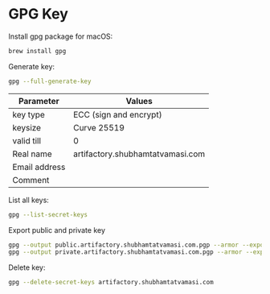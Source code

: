 # GPG Key

Install gpg package for macOS:
```bash
brew install gpg
```

Generate key:
```bash
gpg --full-generate-key
```

Parameter | Values
---|---
key type | ECC (sign and encrypt)
keysize | Curve 25519
valid till | 0
Real name | artifactory.shubhamtatvamasi.com
Email address |
Comment |

List all keys:
```bash
gpg --list-secret-keys
```

Export public and private key
```bash
gpg --output public.artifactory.shubhamtatvamasi.com.pgp --armor --export artifactory.shubhamtatvamasi.com
gpg --output private.artifactory.shubhamtatvamasi.com.pgp --armor --export-secret-key artifactory.shubhamtatvamasi.com
```

Delete key:
```bash
gpg --delete-secret-keys artifactory.shubhamtatvamasi.com
```



